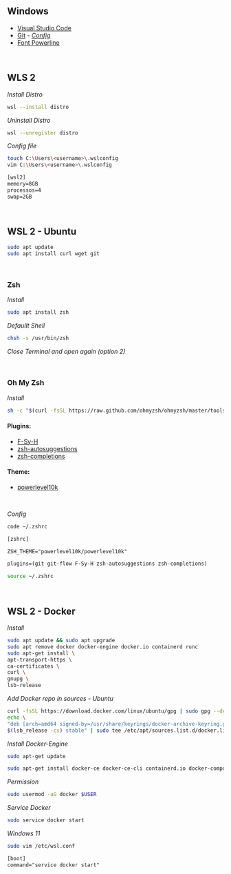 ## Windows
  - [Visual Studio Code](https://code.visualstudio.com/download)
  - [Git](https://git-scm.com/downloads) - [*Config*](https://git-scm.com/book/pt-br/v2/Começando-Configuração-Inicial-do-Git)
  - [Font Powerline](https://gist.github.com/stramel/658d702f3af8a86a6fe8b588720e0e23)

<br />

## WLS 2
    
*Install Distro*

```bash
wsl --install distro
```

*Uninstall Distro*

```bash
wsl --unregister distro
```
    
*Config file*

```bash
touch C:\Users\<username>\.wslconfig
vim C:\Users\<username>\.wslconfig
```

```txt
[wsl2]
memory=8GB
processos=4
swap=2GB
```

<br />

## WSL 2 - Ubuntu

```bash
sudo apt update
sudo apt install curl wget git
```

<br />
  
### Zsh

*Install*

```bash
sudo apt install zsh
```

*Defaullt Shell*

```bash
chsh -s /usr/bin/zsh
```

*Close Terminal and open again (option 2)*

<br />

### Oh My Zsh
    
*Install*

```bash
sh -c "$(curl -fsSL https://raw.github.com/ohmyzsh/ohmyzsh/master/tools/install.sh)"
```
    
#### Plugins: 
  - [F-Sy-H](https://github.com/zdharma/fast-syntax-highlighting)
  - [zsh-autosuggestions](https://github.com/zsh-users/zsh-autosuggestions)
  - [zsh-completions](https://github.com/zsh-users/zsh-completions)

#### Theme:
  - [powerlevel10k](https://github.com/romkatv/powerlevel10k)

<br />

*Config*

```bash
code ~/.zshrc
```

```txt
[zshrc]

ZSH_THEME="powerlevel10k/powerlevel10k"

plugins=(git git-flow F-Sy-H zsh-autosuggestions zsh-completions)
```
    
```bash
source ~/.zshrc
```

<br />

## WSL 2 - Docker

*Install*

```bash
sudo apt update && sudo apt upgrade
sudo apt remove docker docker-engine docker.io containerd runc
sudo apt-get install \
apt-transport-https \
ca-certificates \
curl \
gnupg \
lsb-release
```
    
*Add Docker repo in sources - Ubuntu*

```bash
curl -fsSL https://download.docker.com/linux/ubuntu/gpg | sudo gpg --dearmor -o /usr/share/keyrings/docker-archive-keyring.gpg
echo \
"deb [arch=amd64 signed-by=/usr/share/keyrings/docker-archive-keyring.gpg] https://download.docker.com/linux/ubuntu \
$(lsb_release -cs) stable" | sudo tee /etc/apt/sources.list.d/docker.list > /dev/null
```
      
*Install Docker-Engine*

```bash
sudo apt-get update
```

```bash
sudo apt-get install docker-ce docker-ce-cli containerd.io docker-compose-plugin
```

 *Permission*
 
```bash
sudo usermod -aG docker $USER
```
    
 *Service Docker*
 
```bash
sudo service docker start
```
    
 *Windows 11*
 
```bash
sudo vim /etc/wsl.conf
```
    
```txt
[boot]
command="service docker start" 
```
